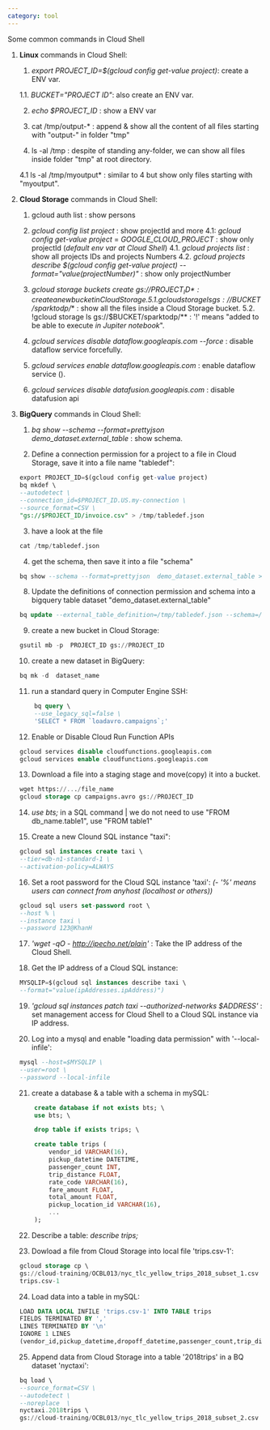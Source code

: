 ```yaml
---
category: tool
---
```


Some common commands in Cloud Shell

1. **Linux** commands in Cloud Shell:

    1. *export PROJECT_ID=$(gcloud config get-value project)*: create a ENV var.

    1.1. *BUCKET="PROJECT ID"*: also create an ENV var.

    2. *echo $PROJECT_ID* : show a ENV var 

    3. cat /tmp/output-* : append & show all the content of all files starting with "output-" in folder "tmp"

    4. ls -al /tmp : despite of standing any-folder, we can show all files inside folder "tmp" at root directory.

    4.1 ls -al /tmp/myoutput* : similar to 4 but show only files starting with "myoutput".


2. **Cloud Storage** commands in Cloud Shell:
    
    1. gcloud auth list : show persons
    
    4. *gcloud config list project* : show projectId and more
    4.1: *gcloud config get-value project* = *GOOGLE_CLOUD_PROJECT*  : show only projectId (*default env var at Cloud Shell*)
    4.1. *gcloud projects list* : show all projects IDs and projects Numbers
    4.2. *gcloud projects describe $(gcloud config get-value project) --format="value(projectNumber)"* : show only projectNumber

    5. *gcloud storage buckets create gs://$PROJECT_ID* : create a new bucket in Cloud Storage.
    5.1. gcloud storage ls gs://$BUCKET/sparktodp/** : show all the files inside a Cloud Storage bucket.
    5.2. !gcloud storage ls gs://$BUCKET/sparktodp/** : '!' means "added to be able to execute *in Jupiter notebook*".
    
    6. *gcloud services disable dataflow.googleapis.com --force* : disable dataflow service forcefully.
    7. *gcloud services enable dataflow.googleapis.com* : enable dataflow service ().

    8. *gcloud services disable datafusion.googleapis.com* : disable datafusion api

3. **BigQuery** commands in Cloud Shell:

    1. *bq show --schema --format=prettyjson  demo_dataset.external_table* : show schema.
    
    2. Define a connection permission for a project to a file in Cloud Storage, save it into a file name "tabledef":
    ```sql
    export PROJECT_ID=$(gcloud config get-value project)
    bq mkdef \
    --autodetect \
    --connection_id=$PROJECT_ID.US.my-connection \
    --source_format=CSV \
    "gs://$PROJECT_ID/invoice.csv" > /tmp/tabledef.json
    ```

    3. have a look at the file
    ```sql
    cat /tmp/tabledef.json
    ```

    4. get the schema, then save it into a file "schema" 
    ```sql
    bq show --schema --format=prettyjson  demo_dataset.external_table > /tmp/schema
    ``` 

    8. Update the definitions of connection permission and schema into a bigquery table dataset "demo_dataset.external_table"
    ```sql
    bq update --external_table_definition=/tmp/tabledef.json --schema=/tmp/schema demo_dataset.external_table
    ```

    9. create a new bucket in Cloud Storage:
    ```sql
    gsutil mb -p  PROJECT_ID gs://PROJECT_ID
    ```

    10. create a new dataset in BigQuery:
    ```sql
    bq mk -d  dataset_name
    ```

    11. run a standard query in Computer Engine SSH:
    ```sql
        bq query \ 
        --use_legacy_sql=false \
        'SELECT * FROM `loadavro.campaigns`;'
    ```

    12. Enable or Disable Cloud Run Function APIs
    ```sql
    gcloud services disable cloudfunctions.googleapis.com
    gcloud services enable cloudfunctions.googleapis.com
    ```

    13. Download a file into a staging stage and move(copy) it into a bucket.
    ```sql
    wget https://.../file_name
    gcloud storage cp campaigns.avro gs://PROJECT_ID
    ```
    
    14. *use bts;* in a SQL command | we do not need to use "FROM db_name.table1", use "FROM table1"

    15. Create a new Clound SQL instance "taxi":
    ```sql
    gcloud sql instances create taxi \
    --tier=db-n1-standard-1 \
    --activation-policy=ALWAYS
    ```

    16. Set a root password for the Cloud SQL instance 'taxi': *(- '%' means users can connect from anyhost (localhost or others))*
    ```sql
    gcloud sql users set-password root \
    --host % \   
    --instance taxi \
    --password 123@KhanH
    ```
    
    17. *'wget -qO - http://ipecho.net/plain'* : Take the IP address of the Cloud Shell.


    18. Get the IP address of a Cloud SQL instance:
    ```sql
    MYSQLIP=$(gcloud sql instances describe taxi \
    --format="value(ipAddresses.ipAddress)")
    ```

    19. *'gcloud sql instances patch taxi --authorized-networks $ADDRESS'* : set management access for Cloud Shell to a Cloud SQL instance via IP address.

    20. Log into a mysql and enable "loading data permission" with '--local-infile':
    ```sql
    mysql --host=$MYSQLIP \
    --user=root \
    --password --local-infile
    ```

    21. create a database & a table with a schema in mySQL:
    ```sql
        create database if not exists bts; \
        use bts; \

        drop table if exists trips; \

        create table trips (
            vendor_id VARCHAR(16),		
            pickup_datetime DATETIME,
            passenger_count INT,
            trip_distance FLOAT,
            rate_code VARCHAR(16),
            fare_amount FLOAT,
            total_amount FLOAT,
            pickup_location_id VARCHAR(16),
            ...
        );
    ```
    
    22. Describe a table: *describe trips;*

    23. Dowload a file from Cloud Storage into local file 'trips.csv-1':
    ```sql
    gcloud storage cp \
    gs://cloud-training/OCBL013/nyc_tlc_yellow_trips_2018_subset_1.csv \
    trips.csv-1
    ```

    24. Load data into a table in mySQL:
    ```sql
    LOAD DATA LOCAL INFILE 'trips.csv-1' INTO TABLE trips
    FIELDS TERMINATED BY ','
    LINES TERMINATED BY '\n'
    IGNORE 1 LINES
    (vendor_id,pickup_datetime,dropoff_datetime,passenger_count,trip_distance,rate_code,store_and_fwd_flag,payment_type,fare_amount,extra,mta_tax,tip_amount,tolls_amount,imp_surcharge,total_amount,pickup_location_id,dropoff_location_id);
    ```

    25. Append data from Cloud Storage into a table '2018trips' in a BQ dataset 'nyctaxi':
    ```sql
    bq load \
    --source_format=CSV \
    --autodetect \
    --noreplace  \
    nyctaxi.2018trips \
    gs://cloud-training/OCBL013/nyc_tlc_yellow_trips_2018_subset_2.csv
    ```
